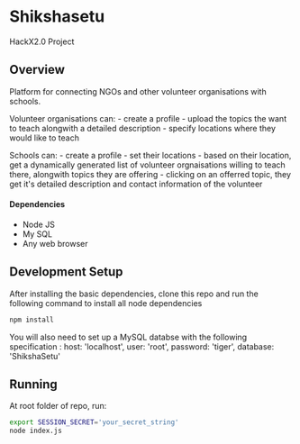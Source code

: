 # Shikshasetu

HackX2.0 Project

## Overview

Platform for connecting NGOs and other volunteer organisations with schools.

Volunteer organisations can:
    - create a profile
    - upload the topics the want to teach alongwith a detailed description
    - specify locations where they would like to teach

Schools can:
    - create a profile
    - set their locations
    - based on their location, get a dynamically generated list of volunteer orgnaisations willing to teach there, alongwith topics they are offering
    - clicking on an offerred topic, they get it's detailed description and contact information of the volunteer

#### Dependencies

- Node JS
- My SQL
- Any web browser

## Development Setup

After installing the basic dependencies, clone this repo and run the following command to install all node dependencies

```sh
npm install
```

You will also need to set up a MySQL databse with the following specification :
    host: 'localhost',
    user: 'root',
    password: 'tiger',
    database: 'ShikshaSetu'


## Running

At root folder of repo, run:

```sh
export SESSION_SECRET='your_secret_string'
node index.js
```

